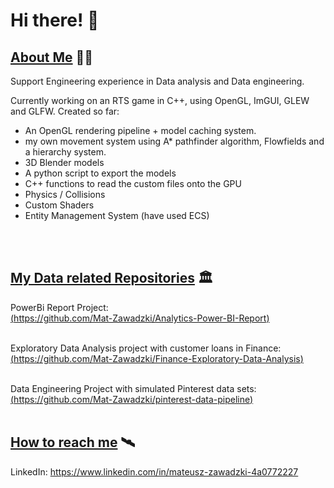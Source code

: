 # Hi there! 👋 
## <ins>About Me</ins> 🏴‍☠️
Support Engineering experience in Data analysis and Data engineering.

Currently working on an RTS game in C++, using OpenGL, ImGUI, GLEW and GLFW. 
Created so far:
  - An OpenGL rendering pipeline + model caching system.
  - my own movement system using A* pathfinder algorithm, Flowfields and a hierarchy system.
  - 3D Blender models 
  - A python script to export the models
  - C++ functions to read the custom files onto the GPU
  - Physics / Collisions
  - Custom Shaders
  - Entity Management System (have used ECS)

<br><br>

## <ins>My Data related Repositories</ins> 🏛️
PowerBi Report Project: \
[(https://github.com/Mat-Zawadzki/Analytics-Power-BI-Report)](https://github.com/Mat-Zawadzki/Analytics-Power-BI-Report)
<br>
<br>

Exploratory Data Analysis project with customer loans in Finance: \
[(https://github.com/Mat-Zawadzki/Finance-Exploratory-Data-Analysis)](https://github.com/Mat-Zawadzki/Finance-Exploratory-Data-Analysis)
<br>
<br>

Data Engineering Project with simulated Pinterest data sets: \
[(https://github.com/Mat-Zawadzki/pinterest-data-pipeline)](https://github.com/Mat-Zawadzki/pinterest-data-pipeline)
<br>
<br>



## <ins>How to reach me</ins> 🛰️
LinkedIn: https://www.linkedin.com/in/mateusz-zawadzki-4a0772227 



<!--
**Mat-Zawadzki/Mat-Zawadzki** is a ✨ _special_ ✨ repository because its `README.md` (this file) appears on your GitHub profile.

Here are some ideas to get you started:

- 🔭 I’m currently working on ...
- 🌱 I’m currently learning ...
- 👯 I’m looking to collaborate on ...
- 🤔 I’m looking for help with ...
- 💬 Ask me about ...
- 📫 How to reach me: ...
- 😄 Pronouns: ...
- ⚡ Fun fact: ...
-->
